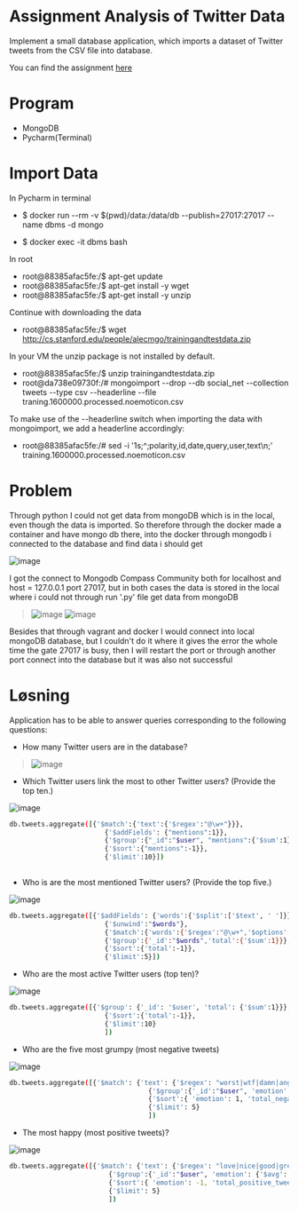 

# Assignment  Analysis of Twitter Data

Implement a small database application, which imports a dataset of Twitter tweets from the CSV file into database.

You can find the assignment [here](https://github.com/datsoftlyngby/soft2019spring-databases/blob/master/assignments/assignment2.md) 

# Program 

- MongoDB
- Pycharm(Terminal)

# Import Data

In Pycharm in terminal 

- $ docker run --rm -v $(pwd)/data:/data/db --publish=27017:27017 --name dbms -d mongo

- $ docker exec -it dbms bash

In root

- root@88385afac5fe:/$ apt-get update
- root@88385afac5fe:/$ apt-get install -y wget
- root@88385afac5fe:/$ apt-get install -y unzip

Continue with downloading the data

- root@88385afac5fe:/$ wget http://cs.stanford.edu/people/alecmgo/trainingandtestdata.zip

In your VM the unzip package is not installed by default.

- root@88385afac5fe:/$ unzip trainingandtestdata.zip
- root@da738e09730f:/# mongoimport --drop --db social_net --collection tweets --type csv --headerline --file traning.1600000.processed.noemoticon.csv

To make use of the --headerline switch when importing the data with mongoimport, we add a headerline accordingly:

- root@88385afac5fe:/# sed -i '1s;^;polarity,id,date,query,user,text\n;' training.1600000.processed.noemoticon.csv

# Problem

Through python I could not get data from mongoDB which is in the local, even though the data is imported. So therefore through the docker made a container and have mongo db there, into the docker through mongodb i connected to the database and find data i should get

![image](https://user-images.githubusercontent.com/20173643/83579720-53c00200-a53a-11ea-8fe5-3ea7f7fde6da.png)

I got the connect to Mongodb Compass Community both for localhost and host = 127.0.0.1 port 27017, but in both cases the data is stored in the local where i could not through run '.py' file get data from mongoDB

> ![image](https://user-images.githubusercontent.com/20173643/83579916-d9dc4880-a53a-11ea-82c3-9f56fedec95b.png)
![image](https://user-images.githubusercontent.com/20173643/83580201-b36add00-a53b-11ea-9c62-4fa623025f81.png)


Besides that through vagrant and docker I would connect into local mongoDB database, but I couldn't do it where it gives the error the whole time the gate 27017 is busy, then I will restart the port or through another port connect into the database but it was also not successful



# Løsning

Application has to be able to answer queries corresponding to the following questions:

- How many Twitter users are in the database?

> ![image](https://user-images.githubusercontent.com/20173643/83580019-3ccddf80-a53b-11ea-8049-0eb88ce2b500.png)

- Which Twitter users link the most to other Twitter users? (Provide the top ten.)

![image](https://user-images.githubusercontent.com/20173643/83580398-528fd480-a53c-11ea-9887-537699e417fb.png)
```sh
db.tweets.aggregate([{'$match':{'text':{'$regex':"@\w+"}}},
                        {'$addFields': {"mentions":1}},
                        {'$group':{"_id":"$user", "mentions":{'$sum':1}}},
                        {'$sort':{"mentions":-1}},
                        {'$limit':10}])
 
```
 
 
 
- Who is are the most mentioned Twitter users? (Provide the top five.)

 ![image](https://user-images.githubusercontent.com/20173643/83580540-97b40680-a53c-11ea-8a1d-55789300986c.png)
 ```sh
db.tweets.aggregate([{'$addFields': {'words':{'$split':['$text', ' ']}}},
                         {'$unwind':"$words"},
                         {'$match':{'words':{'$regex':"@\w+",'$options':'m'}}},
                         {'$group':{'_id':"$words",'total':{'$sum':1}}},
                         {'$sort':{'total':-1}},
                         {'$limit':5}])
 ```


- Who are the most active Twitter users (top ten)?

 ![image](https://user-images.githubusercontent.com/20173643/83580745-19a42f80-a53d-11ea-89ed-f749e19234e7.png)
 
 ```sh
 db.tweets.aggregate([{'$group': {'_id': '$user', 'total': {'$sum':1}}},
                         {'$sort':{'total':-1}},
                         {'$limit':10}
                         ])

 ```
- Who are the five most grumpy (most negative tweets)

![image](https://user-images.githubusercontent.com/20173643/83580847-65ef6f80-a53d-11ea-9bc0-7688669f20b0.png)
 ```sh
db.tweets.aggregate([{'$match': {'text': {'$regex': "worst|wtf|damn|angry|pissed|mad"}}},
                                    {'$group':{'_id':"$user", 'emotion': {'$avg': "$polarity"}, 'total_negative_tweets': {'$sum': 1}}},
                                    {'$sort':{ 'emotion': 1, 'total_negative_tweets':-1}},
                                    {'$limit': 5}
                                    ])
 ```

- The most happy (most positive tweets)?

![image](https://user-images.githubusercontent.com/20173643/83580968-ca123380-a53d-11ea-9de0-e32a16231a6b.png)
```sh
db.tweets.aggregate([{'$match': {'text': {'$regex': "love|nice|good|great|amazing|happy"}}},
                         {'$group':{'_id':"$user", 'emotion': {'$avg': "$polarity"}, 'total_positive_tweets': {'$sum': 1}}},
                         {'$sort':{ 'emotion': -1, 'total_positive_tweets':-1}}, 
                         {'$limit': 5}
                         ])

```









